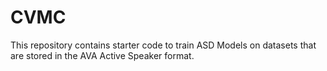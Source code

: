 # CVMC
This repository contains starter code to train ASD Models on datasets that are stored in the AVA Active Speaker format.
